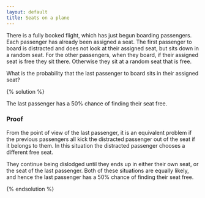 ```yaml
---
layout: default
title: Seats on a plane
---
```


There is a fully booked flight, which has just begun boarding passengers. Each
passenger has already been assigned a seat. The first passenger to board is distracted and
does not look at their assigned seat, but sits down in a random
seat.
For the other passengers, when they board, if their assigned seat is free they
sit there. Otherwise they sit at a random seat that is free.

What is the probability that the last passenger to board sits in their assigned
seat?

{% solution %}

The last passenger has a 50% chance of finding their seat free.

### Proof

From the point of view of the last passenger, it is an equivalent problem if the
previous passengers all kick the distracted passenger out of the seat if it belongs
to them. In this situation the distracted passenger chooses a different free
seat.

They continue being dislodged until they ends up in either their own seat, or the
seat of the last passenger. Both of these situations are equally likely, and
hence the last passenger has a 50% chance of finding their seat free.

{% endsolution %}
